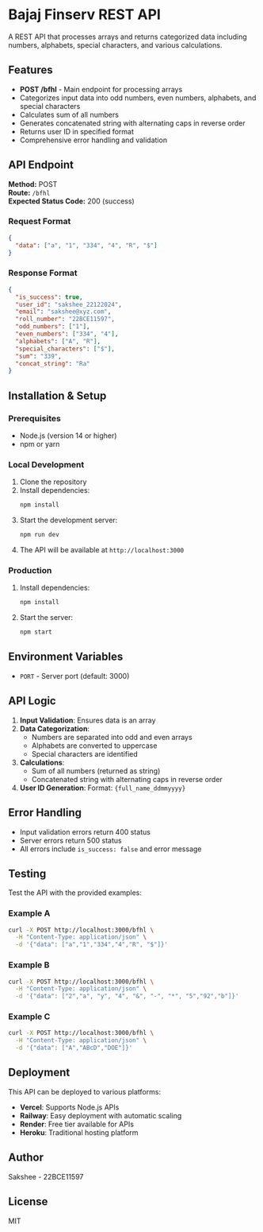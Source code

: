 # Bajaj Finserv REST API

A REST API that processes arrays and returns categorized data including numbers, alphabets, special characters, and various calculations.

## Features

- **POST /bfhl** - Main endpoint for processing arrays
- Categorizes input data into odd numbers, even numbers, alphabets, and special characters
- Calculates sum of all numbers
- Generates concatenated string with alternating caps in reverse order
- Returns user ID in specified format
- Comprehensive error handling and validation

## API Endpoint

**Method:** POST  
**Route:** `/bfhl`  
**Expected Status Code:** 200 (success)

### Request Format
```json
{
  "data": ["a", "1", "334", "4", "R", "$"]
}
```

### Response Format
```json
{
  "is_success": true,
  "user_id": "sakshee_22122024",
  "email": "sakshee@xyz.com",
  "roll_number": "22BCE11597",
  "odd_numbers": ["1"],
  "even_numbers": ["334", "4"],
  "alphabets": ["A", "R"],
  "special_characters": ["$"],
  "sum": "339",
  "concat_string": "Ra"
}
```

## Installation & Setup

### Prerequisites
- Node.js (version 14 or higher)
- npm or yarn

### Local Development
1. Clone the repository
2. Install dependencies:
   ```bash
   npm install
   ```
3. Start the development server:
   ```bash
   npm run dev
   ```
4. The API will be available at `http://localhost:3000`

### Production
1. Install dependencies:
   ```bash
   npm install
   ```
2. Start the server:
   ```bash
   npm start
   ```

## Environment Variables

- `PORT` - Server port (default: 3000)

## API Logic

1. **Input Validation**: Ensures data is an array
2. **Data Categorization**: 
   - Numbers are separated into odd and even arrays
   - Alphabets are converted to uppercase
   - Special characters are identified
3. **Calculations**:
   - Sum of all numbers (returned as string)
   - Concatenated string with alternating caps in reverse order
4. **User ID Generation**: Format: `{full_name_ddmmyyyy}`

## Error Handling

- Input validation errors return 400 status
- Server errors return 500 status
- All errors include `is_success: false` and error message

## Testing

Test the API with the provided examples:

### Example A
```bash
curl -X POST http://localhost:3000/bfhl \
  -H "Content-Type: application/json" \
  -d '{"data": ["a","1","334","4","R", "$"]}'
```

### Example B
```bash
curl -X POST http://localhost:3000/bfhl \
  -H "Content-Type: application/json" \
  -d '{"data": ["2","a", "y", "4", "&", "-", "*", "5","92","b"]}'
```

### Example C
```bash
curl -X POST http://localhost:3000/bfhl \
  -H "Content-Type: application/json" \
  -d '{"data": ["A","ABcD","DOE"]}'
```

## Deployment

This API can be deployed to various platforms:

- **Vercel**: Supports Node.js APIs
- **Railway**: Easy deployment with automatic scaling
- **Render**: Free tier available for APIs
- **Heroku**: Traditional hosting platform

## Author

Sakshee - 22BCE11597

## License

MIT
